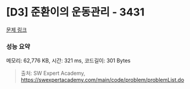 # [D3] 준환이의 운동관리 - 3431 

[문제 링크](https://swexpertacademy.com/main/code/problem/problemDetail.do?contestProbId=AWE_ZXcqAAMDFAV2) 

### 성능 요약

메모리: 62,776 KB, 시간: 321 ms, 코드길이: 301 Bytes



> 출처: SW Expert Academy, https://swexpertacademy.com/main/code/problem/problemList.do